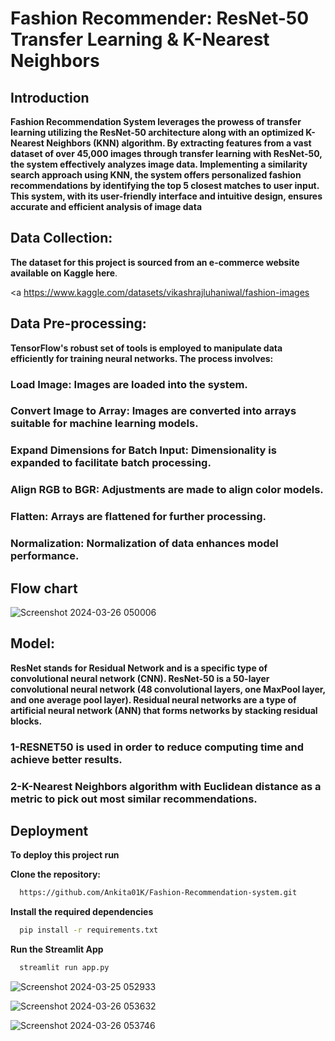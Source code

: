 
# **Fashion Recommender: ResNet-50 Transfer Learning & K-Nearest Neighbors**

## **Introduction**

**Fashion Recommendation System leverages the prowess of transfer learning utilizing the ResNet-50 architecture along with an optimized K-Nearest Neighbors (KNN) algorithm. By extracting features from a vast dataset of over 45,000 images through transfer learning with ResNet-50, the system effectively analyzes image data. Implementing a similarity search approach using KNN, the system offers personalized fashion recommendations by identifying the top 5 closest matches to user input. This system, with its user-friendly interface and intuitive design, ensures accurate and efficient analysis of image data**

 ## **Data Collection:**

**The dataset for this project is sourced from an e-commerce website available on Kaggle here**.<html>
                                                                                                <p>
                                                                                                <a https://www.kaggle.com/datasets/vikashrajluhaniwal/fashion-images
                                                                                                </p>
                                                                                                </html>

 ## **Data Pre-processing:**

**TensorFlow's robust set of tools is employed to manipulate data efficiently for training neural networks. The process involves:**

 ### **Load Image**: Images are loaded into the system.

### **Convert Image to Array**: Images are converted into arrays suitable for machine learning models.

### **Expand Dimensions for Batch Input**: Dimensionality is expanded to facilitate batch processing.

### **Align RGB to BGR**: Adjustments are made to align color models.

### **Flatten**: Arrays are flattened for further processing.

### **Normalization**: Normalization of data enhances model performance.

## **Flow chart**

![Screenshot 2024-03-26 050006](https://github.com/Ankita01K/Fashion-Recommendation-system/assets/123232024/0d1b1ee8-dd0c-4a66-9404-f83338650f49)


## **Model:**

**ResNet stands for Residual Network and is a specific type of convolutional neural network (CNN). ResNet-50 is a 50-layer convolutional neural network (48 convolutional layers, one MaxPool layer, and one average pool layer). Residual neural networks are a type of artificial neural network (ANN) that forms networks by stacking residual blocks.**

### 1-**RESNET50 is used in order to reduce computing time and achieve better results.**

### 2-**K-Nearest Neighbors algorithm with Euclidean distance as a metric to pick out most similar recommendations.**



## Deployment

**To deploy this project run**

**Clone the repository:**

```bash
  https://github.com/Ankita01K/Fashion-Recommendation-system.git
```

**Install the required dependencies**

```bash
  pip install -r requirements.txt

```
**Run the Streamlit App**

```bash
  streamlit run app.py
```

![Screenshot 2024-03-25 052933](https://github.com/Ankita01K/Fashion-Recommendation-system/assets/123232024/4aabc6bc-4493-4295-8360-c20e1a8ffa06)



![Screenshot 2024-03-26 053632](https://github.com/Ankita01K/Fashion-Recommendation-system/assets/123232024/6f30186c-3fa8-485b-97ea-02bb8b9fff01)


![Screenshot 2024-03-26 053746](https://github.com/Ankita01K/Fashion-Recommendation-system/assets/123232024/c03b6431-0b17-4a52-877f-808cc0f6ffde)
